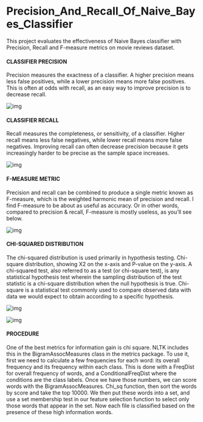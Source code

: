 # Precision_And_Recall_Of_Naive_Bayes_Classifier
This project evaluates the effectiveness of Naive Bayes classifier with Precision, Recall and F-measure metrics on movie reviews dataset. 

#### **CLASSIFIER PRECISION**

Precision measures the exactness of a classifier. A higher precision means less false positives, while a lower precision means more false positives. This is often at odds with recall, as an easy way to improve precision is to decrease recall.

![img](https://lh3.googleusercontent.com/yQzQyotqwlDYSZxztqU7QthzDCDpcerdXepPyOWqUFNXRnJE2TvBVo7u4i1wEytDAYY6xOxrxU2kQzRsvQrteqlAY34Jl3APa8MRYehvQcQtz1Co59gDtatnv7KHm1kh-4I4x7pxHwrgV4SJrg)





#### **CLASSIFIER RECALL**

Recall measures the completeness, or sensitivity, of a classifier. Higher recall means less false negatives, while lower recall means more false negatives. Improving recall can often decrease precision because it gets increasingly harder to be precise as the sample space increases.

![img](https://lh5.googleusercontent.com/y6sZvQ1e8M8DisyTRUn7wb1JnO68vjgf7raCKlQOjApxtBPDYTVlgdB3w4izxjsRxqis3H-HavnKZcUiB71cTusl1caaiF6Oh8nhkd8IAVDVRlLRrpbW1eE0dqcPzgf_UaEDQ1kQMDfGjp2gdA)



#### **F-MEASURE METRIC**

Precision and recall can be combined to produce a single metric known as F-measure, which is the weighted harmonic mean of precision and recall. I find F-measure to be about as useful as accuracy. Or in other words, compared to precision & recall, F-measure is mostly useless, as you’ll see below.

![img](https://lh5.googleusercontent.com/3lTuIic149QCvc0j3PdG-4BZSoysv_GSVIh_LN_GV5yPgCD4BzeyJbwj3n2ZwzSSb_0EWh1CnRMZ6oIBZmXtqrKO1_aBsXoO24G8uXjM1wPL8zwh2BdvUJCUzzZ4CaoCuS2s6OWqSmY_vL_EOg)



#### **CHI-SQUARED DISTRIBUTION**

The chi-squared distribution is used primarily in hypothesis testing. Chi-square distribution, showing X2 on the x-axis and P-value on the y-axis. A chi-squared test, also referred to as a test (or chi-square test), is any statistical hypothesis test wherein the sampling distribution of the test statistic is a chi-square distribution when the null hypothesis is true. Chi-square is a statistical test commonly used to compare observed data with data we would expect to obtain according to a specific hypothesis.

![img](https://lh4.googleusercontent.com/P6ENoG5JLNqiRwvFYhfeo0LRHe9Wjhhs-gyHcs5fITTOP157K7LTrcAZl-rUUJ_VpFWHGQ6EzBYwM7RTvqIgikJuRsf10E4nAFDwu91M0Wo-MA3CbRRDMcnmHy7gKcG1MRAnYLQAJ9KF3qTc-g)



![img](https://lh5.googleusercontent.com/7voyh35fMyV9qSW2PLcD1vDBCYxa8_c8ypi6sqf7ZiL1f8_MAiE-xEljSCJjn4FG5l2lpMEHBOdctl9WLzOJD4PNQTVmjXrW1obQ3ETYNaiCMsu3jJ9YdVv0Z3gluYThC3lD9xOEg0yfeNyraw)



#### **PROCEDURE**

One of the best metrics for information gain is chi square. NLTK includes this in the BigramAssocMeasures class in the metrics package. To use it, first we need to calculate a few frequencies for each word: its overall frequency and its frequency within each class. This is done with a FreqDist for overall frequency of words, and a  ConditionalFreqDist where the conditions are the class labels. Once we have those numbers, we can score words with the BigramAssocMeasures. Chi_sq function, then sort the words by score and take the top 10000. We then put these words into a set, and use a set membership test in our feature selection function to select only those words that appear in the set. Now each file is classified based on the presence of these high information words.